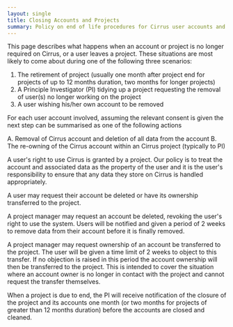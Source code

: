 ```yaml
---
layout: single
title: Closing Accounts and Projects
summary: Policy on end of life procedures for Cirrus user accounts and projects
---
```


This page describes what happens when an account or project is no longer
required on Cirrus, or a user leaves a project. These situations are
most likely to come about during one of the following three scenarios:

1.  The retirement of project (usually one month after project end for projects of up to 12 months duration, two months for longer projects)
2.  A Principle Investigator (PI) tidying up a project requesting the removal of user(s) no
    longer working on the project
3.  A user wishing his/her own account to be removed

For each user account involved, assuming the relevant consent is given
the next step can be summarised as one of the following actions

A.  Removal of Cirrus account and deletion of all data from the account
B.  The re-owning of the Cirrus account within an Cirrus project
    (typically to PI)

 A user's right to use Cirrus is granted by a project. Our policy is to treat the account 
 and associated data as the property of the user and it is the user's responsibility to 
 ensure that any data they store on Cirrus  is handled appropriately.

A user may request their account be deleted or have its ownership transferred to the project.

A project manager may request an account be deleted, revoking the user's right to use the system. 
Users will be notified and given a period of 2 weeks to remove data from their account before it is finally removed.

A project manager may request ownership of an account be transferred to the project. 
The user will be given a time limit of 2 weeks to object to this transfer. If no objection is 
raised in this period the account ownership will then be transferred to the project. This 
is intended to cover the situation where an account owner is no longer in contact with 
the project and cannot request the transfer themselves.

When a project is due to end, the PI will receive notification of the closure of the project 
and its accounts one month (or two months for projects of greater than 12 months duration) before the accounts are closed and cleaned. 
